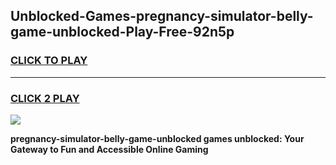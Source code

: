 
## Unblocked-Games-pregnancy-simulator-belly-game-unblocked-Play-Free-92n5p
<h3>
<a href="https://premium76.site?title=pregnancy-simulator-belly-game-unblocked&ref=09A">CLICK TO PLAY</a></h3>
<hr>

<h3>
<a href="https://premium76.site?title=pregnancy-simulator-belly-game-unblocked&ref=09A">CLICK 2 PLAY</a>
  
</h3>

<a href="https://premium76.site?title=pregnancy-simulator-belly-game-unblocked&ref=09A"><img src="https://clearcache.store/games.png"></a>


**pregnancy-simulator-belly-game-unblocked games unblocked: Your Gateway to Fun and Accessible Online Gaming**

